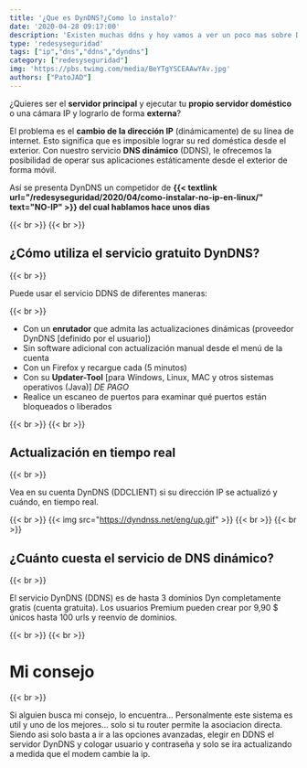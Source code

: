 ```yaml
---
title: '¿Que es DynDNS?¿Como lo instalo?'
date: '2020-04-28 09:17:00'
description: 'Existen muchas ddns y hoy vamos a ver un poco mas sobre DynDNS un DDNS gratuito muy util en estos dias'
type: 'redesyseguridad'
tags: ["ip","dns","ddns","dyndns"]
category: ["redesyseguridad"]
img: 'https://pbs.twimg.com/media/BeYTgYSCEAAwYAv.jpg'
authors: ["PatoJAD"]
---
```


¿Quieres ser el **servidor principal** y ejecutar tu **propio servidor doméstico** o una cámara IP y lograrlo de forma **externa**?

El problema es el **cambio de la dirección IP** (dinámicamente) de su línea de internet. Esto significa que es imposible lograr su red doméstica desde el exterior. Con nuestro servicio **DNS dinámico** (DDNS), le ofrecemos la posibilidad de operar sus aplicaciones estáticamente desde el exterior de forma móvil.

Así se presenta DynDNS un competidor de **{{< textlink url="/redesyseguridad/2020/04/como-instalar-no-ip-en-linux/" text="NO-IP" >}} del cual hablamos hace unos dias**

{{< br >}}
{{< br >}}

## ¿Cómo utiliza el servicio gratuito DynDNS?

{{< br >}}

Puede usar el servicio DDNS de diferentes maneras:

{{< br >}}

* Con un **enrutador** que admita las actualizaciones dinámicas (proveedor DynDNS [definido por el usuario])
* Sin software adicional con actualización manual desde el menú de la cuenta
* Con un Firefox y recargue cada (5 minutos)
* Con su **Updater-Tool** [para Windows, Linux, MAC y otros sistemas operativos (Java)] *DE PAGO*
* Realice un escaneo de puertos para examinar qué puertos están bloqueados o liberados

{{< br >}}
{{< br >}}

## Actualización en tiempo real

{{< br >}}

Vea en su cuenta DynDNS (DDCLIENT) si su dirección IP se actualizó y cuándo, en tiempo real.

{{< br >}}
{{< img src="https://dyndnss.net/eng/up.gif" >}}
{{< br >}}
{{< br >}}

## ¿Cuánto cuesta el servicio de DNS dinámico?

{{< br >}}

El servicio DynDNS (DDNS) es de hasta 3 dominios Dyn completamente gratis (cuenta gratuita). Los usuarios Premium pueden crear por 9,90 $ únicos hasta 100 urls y reenvío de dominios.

{{< br >}}
{{< br >}}

# Mi consejo

{{< br >}}

Si alguien busca mi consejo, lo encuentra... Personalmente este sistema es util y uno de los mejores... solo si tu router permite la asociacion directa. Siendo asi solo basta a ir a las opciones avanzadas, elegir en DDNS el servidor DynDNS y cologar usuario y contraseña y solo se ira actualizando a medida que el modem cambie la ip.
